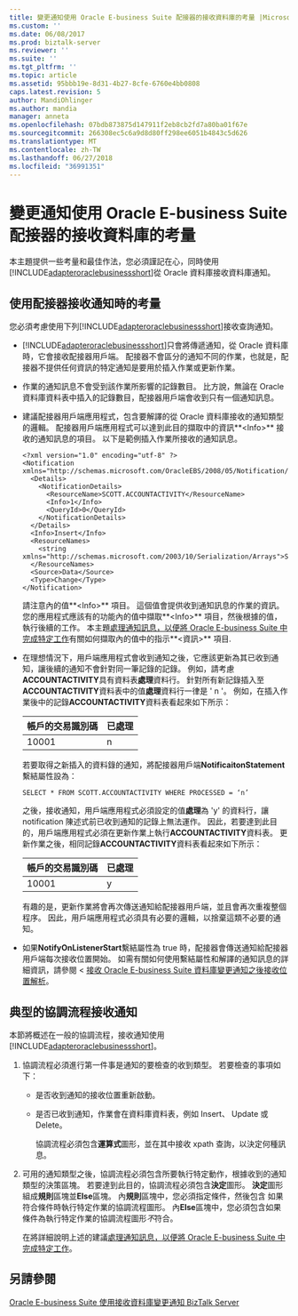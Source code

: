 ```yaml
---
title: 變更通知使用 Oracle E-business Suite 配接器的接收資料庫的考量 |Microsoft Docs
ms.custom: ''
ms.date: 06/08/2017
ms.prod: biztalk-server
ms.reviewer: ''
ms.suite: ''
ms.tgt_pltfrm: ''
ms.topic: article
ms.assetid: 95bbb19e-8d31-4b27-8cfe-6760e4bb0808
caps.latest.revision: 5
author: MandiOhlinger
ms.author: mandia
manager: anneta
ms.openlocfilehash: 07bdb873875d147911f2eb8cb2fd7a80ba01f67e
ms.sourcegitcommit: 266308ec5c6a9d8d80ff298ee6051b4843c5d626
ms.translationtype: MT
ms.contentlocale: zh-TW
ms.lasthandoff: 06/27/2018
ms.locfileid: "36991351"
---
```

# <a name="considerations-for-receiving-database-change-notifications-using-the-oracle-e-business-suite-adapter"></a>變更通知使用 Oracle E-business Suite 配接器的接收資料庫的考量
本主題提供一些考量和最佳作法，您必須謹記在心，同時使用[!INCLUDE[adapteroraclebusinessshort](../../includes/adapteroraclebusinessshort-md.md)]從 Oracle 資料庫接收資料庫通知。  
  
## <a name="considerations-while-using-the-adapter-to-receive-notifications"></a>使用配接器接收通知時的考量  
 您必須考慮使用下列[!INCLUDE[adapteroraclebusinessshort](../../includes/adapteroraclebusinessshort-md.md)]接收查詢通知。  
  
- [!INCLUDE[adapteroraclebusinessshort](../../includes/adapteroraclebusinessshort-md.md)]只會將傳遞通知，從 Oracle 資料庫時，它會接收配接器用戶端。 配接器不會區分的通知不同的作業，也就是，配接器不提供任何資訊的特定通知是要用於插入作業或更新作業。  
  
- 作業的通知訊息不會受到該作業所影響的記錄數目。 比方說，無論在 Oracle 資料庫資料表中插入的記錄數目，配接器用戶端會收到只有一個通知訊息。  
  
- 建議配接器用戶端應用程式，包含要解譯的從 Oracle 資料庫接收的通知類型的邏輯。 配接器用戶端應用程式可以達到此目的擷取中的資訊**\<Info\>** 接收的通知訊息的項目。 以下是範例插入作業所接收的通知訊息。  
  
  ```  
  <?xml version="1.0" encoding="utf-8" ?>   
  <Notification xmlns="http://schemas.microsoft.com/OracleEBS/2008/05/Notification/">  
    <Details>  
      <NotificationDetails>  
        <ResourceName>SCOTT.ACCOUNTACTIVITY</ResourceName>   
        <Info>1</Info>   
        <QueryId>0</QueryId>   
      </NotificationDetails>  
    </Details>  
    <Info>Insert</Info>   
    <ResourceNames>  
      <string xmlns="http://schemas.microsoft.com/2003/10/Serialization/Arrays">SCOTT.ACCOUNTACTIVITY</string>   
    </ResourceNames>  
    <Source>Data</Source>   
    <Type>Change</Type>   
  </Notification>  
  ```  
  
   請注意內的值**\<Info\>** 項目。 這個值會提供收到通知訊息的作業的資訊。 您的應用程式應該有的功能內的值中擷取**\<Info\>** 項目，然後根據的值，執行後續的工作。 本主題[處理通知訊息，以便將 Oracle E-business Suite 中完成特定工作](../../adapters-and-accelerators/adapter-oracle-ebs/process-notification-messages-to-complete-specific-tasks-in-oracle-ebs.md)有關如何擷取內的值中的指示**\<資訊\>** 項目.  
  
- 在理想情況下，用戶端應用程式會收到通知之後，它應該更新為其已收到通知，讓後續的通知不會針對同一筆記錄的記錄。 例如，請考慮**ACCOUNTACTIVITY**具有資料表**處理**資料行。 針對所有新記錄插入至**ACCOUNTACTIVITY**資料表中的值**處理**資料行一律是 ' n '。 例如，在插入作業後中的記錄**ACCOUNTACTIVITY**資料表看起來如下所示：  
  
  |帳戶的交易識別碼|已處理|  
  |----------------------------|---------------|  
  |10001|n|  
  
   若要取得之新插入的資料錄的通知，將配接器用戶端**NotificaitonStatement**繫結屬性設為：  
  
  ```  
  SELECT * FROM SCOTT.ACCOUNTACTIVITY WHERE PROCESSED = ‘n’  
  ```  
  
   之後，接收通知，用戶端應用程式必須設定的值**處理**為 'y' 的資料行，讓 notification 陳述式前已收到通知的記錄上無法運作。 因此，若要達到此目的，用戶端應用程式必須在更新作業上執行**ACCOUNTACTIVITY**資料表。 更新作業之後，相同記錄**ACCOUNTACTIVITY**資料表看起來如下所示：  
  
  |帳戶的交易識別碼|已處理|  
  |----------------------------|---------------|  
  |10001|y|  
  
   有趣的是，更新作業將會再次傳送通知給配接器用戶端，並且會再次重複整個程序。 因此，用戶端應用程式必須具有必要的邏輯，以捨棄這類不必要的通知。  
  
- 如果**NotifyOnListenerStart**繫結屬性為 true 時，配接器會傳送通知給配接器用戶端每次接收位置開始。 如需有關如何使用繫結屬性和解譯的通知訊息的詳細資訊，請參閱 <<c0> [ 接收 Oracle E-business Suite 資料庫變更通知之後接收位置解析](../../adapters-and-accelerators/adapter-oracle-ebs/receive-oracle-ebs-database-change-notifications-after-a-receive-location-stops.md)。  
  
## <a name="typical-orchestration-for-receiving-notifications"></a>典型的協調流程接收通知  
 本節將概述在一般的協調流程，接收通知使用[!INCLUDE[adapteroraclebusinessshort](../../includes/adapteroraclebusinessshort-md.md)]。  
  
1. 協調流程必須進行第一件事是通知的要檢查的收到類型。 若要檢查的事項如下：  
  
   - 是否收到通知的接收位置重新啟動。  
  
   - 是否已收到通知，作業會在資料庫資料表，例如 Insert、 Update 或 Delete。  
  
     協調流程必須包含**運算式**圖形，並在其中接收 xpath 查詢，以決定何種訊息。  
  
2. 可用的通知類型之後，協調流程必須包含所要執行特定動作，根據收到的通知類型的決策區塊。 若要達到此目的，協調流程必須包含**決定**圖形。 **決定**圖形組成**規則**區塊並**Else**區塊。 內**規則**區塊中，您必須指定條件，然後包含 如果符合條件時執行特定作業的協調流程圖形。 內**Else**區塊中，您必須包含如果條件為執行特定作業的協調流程圖形*不*符合。  
  
   在將詳細說明上述的建議[處理通知訊息，以便將 Oracle E-business Suite 中完成特定工作](../../adapters-and-accelerators/adapter-oracle-ebs/process-notification-messages-to-complete-specific-tasks-in-oracle-ebs.md)。  
  
## <a name="see-also"></a>另請參閱  
 [Oracle E-business Suite 使用接收資料庫變更通知 BizTalk Server](../../adapters-and-accelerators/adapter-oracle-ebs/receive-oracle-ebs-database-change-notifications-using-biztalk-server.md)